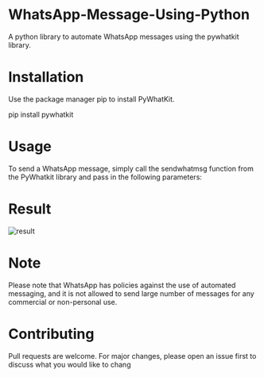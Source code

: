 # WhatsApp-Message-Using-Python
A python library to automate WhatsApp messages using the pywhatkit library.


# Installation
Use the package manager pip to install PyWhatKit.

pip install pywhatkit


# Usage
To send a WhatsApp message, simply call the sendwhatmsg function from the PyWhatkit library and pass in the following parameters:

# Result
![result](https://github.com/Sanketarali/WhatsApp-Message-Using-Python/blob/main/Screenshot%20(2325).png)




# Note
Please note that WhatsApp has policies against the use of automated messaging, and it is not allowed to send large number of messages for any commercial or non-personal use.

# Contributing
Pull requests are welcome. For major changes, please open an issue first to discuss what you would like to chang
